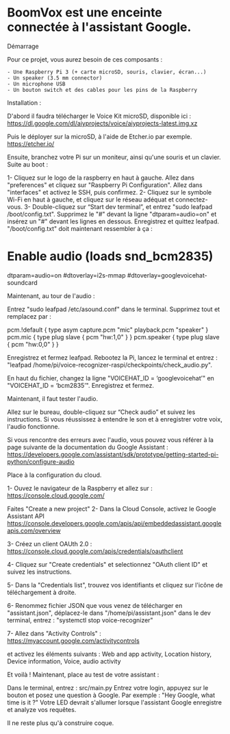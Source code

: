 # BoomVox est une enceinte connectée à l'assistant Google.

Démarrage

Pour ce projet, vous aurez besoin de ces composants :

    - Une Raspberry Pi 3 (+ carte microSD, souris, clavier, écran...)
    - Un speaker (3.5 mm connector)
    - Un microphone USB
    - Un bouton switch et des cables pour les pins de la Raspberry

Installation :

D'abord il faudra télécharger le Voice Kit microSD, disponible ici :
https://dl.google.com/dl/aiyprojects/voice/aiyprojects-latest.img.xz

Puis le déployer sur la microSD, à l'aide de Etcher.io par exemple.
https://etcher.io/

Ensuite, branchez votre Pi sur un moniteur, ainsi qu'une souris et un clavier.
Suite au boot :

1- Cliquez sur le logo de la raspberry en haut à gauche. Allez dans "preferences" et cliquez sur
"Raspberry Pi Configuration". Allez dans "interfaces" et activez le SSH, puis confirmez.
2- Cliquez sur le symbole Wi-Fi en haut à gauche, et cliquez sur le réseau adéquat et connectez-vous.
3- Double-cliquez sur “Start dev terminal”, et entrez "sudo leafpad /boot/config.txt".
Supprimez le "#" devant la ligne "dtparam=audio=on" et insérez un "#" devant les lignes en dessous.
Enregistrez et quittez leafpad.
"/boot/config.txt" doit maintenant ressembler à ça :

# Enable audio (loads snd_bcm2835)
dtparam=audio=on
#dtoverlay=i2s-mmap
#dtoverlay=googlevoicehat-soundcard

Maintenant, au tour de l'audio :

Entrez "sudo leafpad /etc/asound.conf" dans le terminal.
Supprimez tout et remplacez par :

pcm.!default {
  type asym
  capture.pcm "mic"
  playback.pcm "speaker"
}
pcm.mic {
  type plug
  slave {
    pcm "hw:1,0"
  }
}
pcm.speaker {
  type plug
  slave {
    pcm "hw:0,0"
  }
}

Enregistrez et fermez leafpad. Rebootez la Pi, lancez le terminal et entrez :
"leafpad /home/pi/voice-recognizer-raspi/checkpoints/check_audio.py".

En haut du fichier, changez la ligne "VOICEHAT_ID = ‘googlevoicehat’" en "VOICEHAT_ID = ‘bcm2835’".
Enregistrez et fermez.

Maintenant, il faut tester l'audio.

Allez sur le bureau, double-cliquez sur “Check audio” et suivez les instructions. Si vous
réussissez à entendre le son et à enregistrer votre voix, l'audio fonctionne.

Si vous rencontre des erreurs avec l'audio, vous pouvez vous référer à la page suivante de la 
documentation du Google Assistant : 
https://developers.google.com/assistant/sdk/prototype/getting-started-pi-python/configure-audio

Place à la configuration du cloud.

1- Ouvez le navigateur de la Raspberry et allez sur :
https://console.cloud.google.com/

Faites "Create a new project"
2- Dans la Cloud Console, activez le Google Assistant API
https://console.developers.google.com/apis/api/embeddedassistant.googleapis.com/overview

3- Créez un client OAUth 2.0 :
https://console.cloud.google.com/apis/credentials/oauthclient

4- Cliquez sur "Create credentials" et selectionnez "OAuth client ID" et suivez les instructions.

5- Dans la "Credentials list", trouvez vos identifiants et cliquez sur l'icône de téléchargement à droite.

6- Renommez fichier JSON que vous venez de télécharger en "assistant.json", déplacez-le dans "/home/pi/assistant.json"
dans le dev terminal, entrez : "systemctl stop voice-recognizer"

7- Allez dans "Activity Controls" :
https://myaccount.google.com/activitycontrols

et activez les éléments suivants : Web and app activity, Location history, Device information, Voice, audio activity

Et voilà ! Maintenant, place au test de votre assistant :

Dans le terminal, entrez : 
src/main.py
Entrez votre login, appuyez sur le bouton et posez une question à Google.
Par exemple :
"Hey Google, what time is it ?"
Votre LED devrait s'allumer lorsque l'assistant Google enregistre et analyze vos requêtes.

Il ne reste plus qu'à construire coque.
